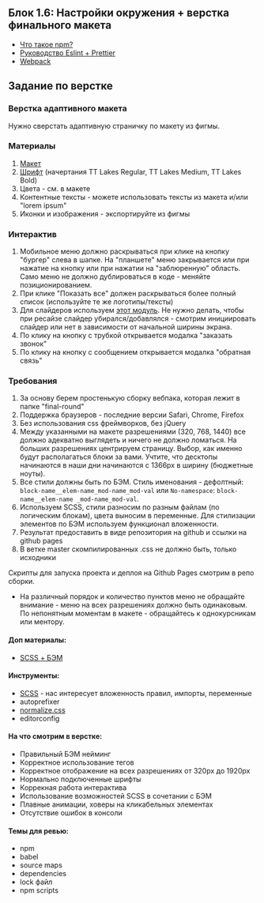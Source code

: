 ## Блок 1.6: Настройки окружения + верстка финального макета

- [Что такое npm?](https://proglib.io/p/chto-takoe-npm-gayd-po-node-package-manager-dlya-nachinayushchih-2020-07-21)
- [Руководство Eslint + Prettier](https://ru.hexlet.io/blog/posts/rukovodstvo-eslint-prettier)
- [Webpack](https://www.youtube.com/watch?v=eSaF8NXeNsA&t=2s&ab_channel=%D0%92%D0%BB%D0%B0%D0%B4%D0%B8%D0%BB%D0%B5%D0%BD%D0%9C%D0%B8%D0%BD%D0%B8%D0%BD)

## Задание по верстке
### Верстка адаптивного макета

Нужно сверстать адаптивную страничку по макету из фигмы.

### Материалы

1) [Макет](https://www.figma.com/file/gLOg4fR4ptNWIZlxArhekj/%D0%98%D1%82%D0%BE%D0%B3%D0%BE%D0%B2%D1%8B%D0%B9-%D0%BC%D0%B0%D0%BA%D0%B5%D1%82%D0%B0?node-id=0-2186&t=vLjPtegSHQ0DvqUX-4)
2) [Шрифт](https://webfonts.pro/base-web-fonts/sans-serif-grotesque/897-tt-lakes.html) (начертания TT Lakes Regular, TT Lakes Medium, TT Lakes Bold)
3) Цвета - см. в макете
4) Контентные тексты - можете использовать тексты из макета и/или "lorem ipsum"
5) Иконки и изображения - экспортируйте из фигмы

### Интерактив

1) Мобильное меню должно раскрываться при клике на кнопку "бургер" слева в шапке. На "планшете" меню закрывается или при нажатие на кнопку или при нажатии на "заблюренную" область.
   Само меню не должно дублироваться в коде - меняйте позиционированием.
2) При клике "Показать все" должен раскрываться более полный список (используйте те же логотипы/тексты)
3) Для слайдеров используем [этот модуль](https://swiperjs.com/). Не нужно делать, чтобы при ресайзе слайдер убирался/добавлялся - смотрим инициировать слайдер или нет в зависимости от начальной ширины экрана.
4) По клику на кнопку с трубкой открывается модалка "заказать звонок"
5) По клику на кнопку с сообщением открывается модалка "обратная связь"

### Требования

1) За основу берем простенькую сборку вебпака, которая лежит в папке "final-round"
2) Поддержка браузеров - последние версии Safari, Chrome, Firefox
3) Без использования css фреймворков, без jQuery
4) Между указанными на макете разрешениями (320, 768, 1440) все должно адекватно выглядеть и ничего не должно ломаться. На больших разрешениях центрируем страницу. Выбор, как именно будут располагаться блоки за вами. Учтите, что десктопы начинаются в наши дни начинаются с 1366px в ширину (бюджетные ноуты).
5) Все стили должны быть по БЭМ. Стиль именования - дефолтный: `block-name__elem-name_mod-name_mod-val` или `No-namespace`: `block-name__elem-name _mod-name_mod-val`.
6) Используем SCSS, стили разносим по разным файлам (по логическим блокам), цвета выносим в переменные. Для стилизации элементов по БЭМ используем функционал вложенности.
7) Результат предоставить в виде репозитория на github и ссылки на github pages
8) В ветке master скомпилированных .css не должно быть, только исходники

Скрипты для запуска проекта и деплоя на Github Pages смотрим в репо сборки.
- На различный порядок и количество пунктов меню не обращайте внимание - меню на всех разрешениях должно быть одинаковым. По непонятным моментам в макете - обращайтесь к однокурсникам или ментору.

#### Доп материалы:
- [SCSS + БЭМ](https://nicothin.pro/idiomatic-pre-CSS/)

#### Инструменты:
- [SCSS](https://sass-scss.ru/guide/) - нас интересует вложенность правил, импорты, переменные
- autoprefixer
- [normalize.css](https://htmlacademy.ru/blog/useful/css/about-normalize-css)
- editorconfig

#### На что смотрим в верстке:
- Правильный БЭМ нейминг
- Корректное использование тегов
- Корректное отображение на всех разрешениях от 320px до 1920px
- Нормально подключенные шрифты
- Коррекная работа интерактива
- Использование возможностей SCSS в сочетании с БЭМ
- Плавные анимации, ховеры на кликабельных элементах
- Отсутствие ошибок в консоли

#### Темы для ревью:
- npm
- babel
- source maps
- dependencies
- lock файл
- npm scripts


